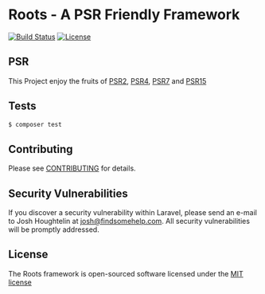 # Roots - A PSR Friendly Framework #
[![Build Status](https://travis-ci.org/CodeJetNet/roots.svg)](https://travis-ci.org/CodeJetNet/roots)
[![License](https://poser.pugx.org/codejet/roots/license.svg)](https://packagist.org/packages/codejet/roots)

## PSR ##

This Project enjoy the fruits of [PSR2][link-psr2], [PSR4][link-psr4], [PSR7][link-psr7] and [PSR15][link-psr15]

## Tests

```bash
$ composer test
```

## Contributing

Please see [CONTRIBUTING](CONTRIBUTING.md) for details.

## Security Vulnerabilities

If you discover a security vulnerability within Laravel, please send an e-mail to Josh Houghtelin at josh@findsomehelp.com. All security vulnerabilities will be promptly addressed.

## License

The Roots framework is open-sourced software licensed under the [MIT license](http://opensource.org/licenses/MIT)

[link-psr2]: https://github.com/php-fig/fig-standards/blob/master/accepted/PSR-2-coding-style-guide.md
[link-psr4]: https://github.com/php-fig/fig-standards/blob/master/accepted/PSR-4-autoloader.md
[link-psr7]: https://github.com/php-fig/fig-standards/blob/master/accepted/PSR-7-http-message.md
[link-psr15]: https://github.com/http-interop/http-middleware